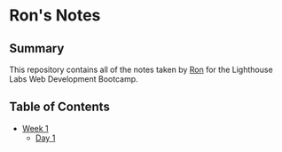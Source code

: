 # Ron's Notes


## Summary

This repository contains all of the notes taken by [Ron](https://github.com/irohunk) for the Lighthouse Labs Web Development Bootcamp.


## Table of Contents

- [Week 1](/Week_1)
  - [Day 1](/Week_1/Day_1)